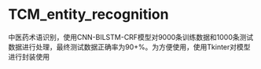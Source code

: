 # TCM_entity_recognition
中医药术语识别，使用CNN-BILSTM-CRF模型对9000条训练数据和1000条测试数据进行处理，最终测试数据正确率为90+%。为方便使用，使用Tkinter对模型进行封装使用
